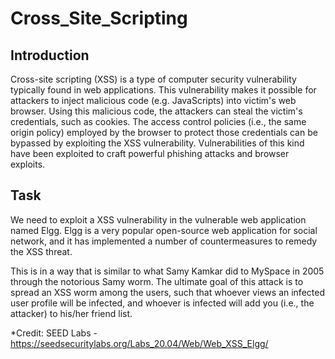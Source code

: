 # Cross_Site_Scripting
## Introduction

Cross-site scripting (XSS) is a type of computer security vulnerability typically found in web applications. This vulnerability makes it possible for attackers to inject malicious code (e.g. JavaScripts) into victim's web browser. Using this malicious code, the attackers can steal the victim's credentials, such as cookies. The access control policies (i.e., the same origin policy) employed by the browser to protect those credentials can be bypassed by exploiting the XSS vulnerability. Vulnerabilities of this kind have been exploited to craft powerful phishing attacks and browser exploits.

## Task

We need to exploit a XSS vulnerability in the vulnerable web application named Elgg. Elgg is a very popular open-source web application for social network, and it has implemented a number of countermeasures to remedy the XSS threat.


This is in a way that is similar to what Samy Kamkar did to MySpace in 2005 through the notorious Samy worm. The ultimate goal of this attack is to spread an XSS worm among the users, such that whoever views an infected user profile will be infected, and whoever is infected will add you (i.e., the attacker) to his/her friend list.  




*Credit: SEED Labs - https://seedsecuritylabs.org/Labs_20.04/Web/Web_XSS_Elgg/